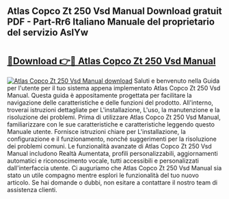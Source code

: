 ## Atlas Copco Zt 250 Vsd Manual Download gratuit PDF - Part-Rr6 Italiano Manuale del proprietario del servizio AslYw

# <h2><a href="http://dfgfwm0.blite.top/?on=Atlas+Copco+Zt+250+Vsd+Manual">🔗Download 👉🔴 Atlas Copco Zt 250 Vsd Manual</a></h2>

[![Atlas Copco Zt 250 Vsd Manual download](https://i.imgur.com/lujVjoI.png)](http://dfgfwm0.blite.top/?on=Atlas+Copco+Zt+250+Vsd+Manual)
Saluti e benvenuto nella Guida per l'utente per il tuo sistema appena implementato Atlas Copco Zt 250 Vsd Manual. Questa guida è appositamente progettata per facilitare la navigazione delle caratteristiche e delle funzioni del prodotto. All'interno, troverai istruzioni dettagliate per L'installazione, L'uso, la manutenzione e la risoluzione dei problemi. Prima di utilizzare Atlas Copco Zt 250 Vsd Manual, familiarizzare con le sue caratteristiche e caratteristiche leggendo questo Manuale utente. Fornisce istruzioni chiare per L'installazione, la configurazione e il funzionamento, nonché suggerimenti per la risoluzione dei problemi comuni. Le funzionalità avanzate di Atlas Copco Zt 250 Vsd Manual includono Realtà Aumentata, profili personalizzabili, aggiornamenti automatici e riconoscimento vocale, tutti accessibili e personalizzati dall'interfaccia utente. Ci auguriamo che Atlas Copco Zt 250 Vsd Manual sia stato un utile compagno mentre esplori le funzionalità del tuo nuovo articolo. Se hai domande o dubbi, non esitare a contattare il nostro team di assistenza clienti.
